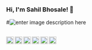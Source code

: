 ### Hi, I'm Sahil Bhosale! 👋

#![enter image description here](https://github-readme-stats.vercel.app/api?username=sahilbhosale63&&show_icons=true&title_color=1083a1&icon_color=FF362E&text_color=212121&bg_color=fafafc)

##

<a href="https://twitter.com/sahilbhosale63">
  <img align="left" alt="Sahil Bhosale Twitter" width="20px" src="https://cdn.jsdelivr.net/npm/simple-icons@v3/icons/twitter.svg" />
</a>

<a href="https://linkedin.com/in/sahilbhosale63">
  <img align="left" alt="Sahil Bhosale Linkdein" width="20px" src="https://cdn.jsdelivr.net/npm/simple-icons@v3/icons/linkedin.svg" />
</a>

<a href="https://github.com/sahilbhosale63">
  <img align="left" alt="Sahil Bhosale Github" width="20px" src="https://cdn.jsdelivr.net/npm/simple-icons@v3/icons/github.svg" />
</a>

<a href="https://instagram.com/the_tech_hunter">
  <img align="left" alt="Sahil Bhosale Instagram" width="20px" src="https://cdn.jsdelivr.net/npm/simple-icons@v3/icons/instagram.svg" />
</a>

<a href="https://www.facebook.com/sahil.bhosale.773">
  <img align="left" alt="Sahil Bhosale Facebook" width="20px" src="https://cdn.jsdelivr.net/npm/simple-icons@v3/icons/facebook.svg" />
</a>

<a href="https://www.youtube.com/channel/UCuZc2xBhbCqmTPm04iFLkLA">
  <img align="left" alt="Sahil Bhosale Youtube" width="20px" src="https://cdn.jsdelivr.net/npm/simple-icons@v3/icons/youtube.svg" />
</a>

<!--
**sahilbhosale63/sahilbhosale63** is a ✨ _special_ ✨ repository because its `README.md` (this file) appears on your GitHub profile.
Here are some ideas to get you started:

- 🔭 I’m currently working on ...
- 🌱 I’m currently learning ...
- 👯 I’m looking to collaborate on ...
- 🤔 I’m looking for help with ...
- 💬 Ask me about ...
- 📫 How to reach me: ...
- 😄 Pronouns: ...
- ⚡ Fun fact: ...
-->
